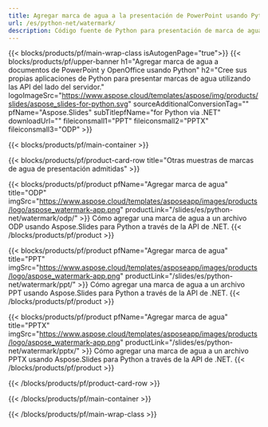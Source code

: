 ```yaml
---
title: Agregar marca de agua a la presentación de PowerPoint usando Python
url: /es/python-net/watermark/
description: Código fuente de Python para presentación de marca de agua
---
```


{{< blocks/products/pf/main-wrap-class isAutogenPage="true">}}
{{< blocks/products/pf/upper-banner h1="Agregar marca de agua a documentos de PowerPoint y OpenOffice usando Python" h2="Cree sus propias aplicaciones de Python para presentar marcas de agua utilizando las API del lado del servidor." logoImageSrc="https://www.aspose.cloud/templates/aspose/img/products/slides/aspose_slides-for-python.svg" sourceAdditionalConversionTag="" pfName="Aspose.Slides" subTitlepfName="for Python via .NET" downloadUrl="" fileiconsmall1="PPT" fileiconsmall2="PPTX" fileiconsmall3="ODP" >}}

{{< blocks/products/pf/main-container >}}

{{< blocks/products/pf/product-card-row title="Otras muestras de marcas de agua de presentación admitidas" >}}

{{< blocks/products/pf/product pfName="Agregar marca de agua" title="ODP" imgSrc="https://www.aspose.cloud/templates/asposeapp/images/products/logo/aspose_watermark-app.png" productLink="/slides/es/python-net/watermark/odp/" >}}
Cómo agregar una marca de agua a un archivo ODP usando Aspose.Slides para Python a través de la API de .NET.
{{< /blocks/products/pf/product >}}

{{< blocks/products/pf/product pfName="Agregar marca de agua" title="PPT" imgSrc="https://www.aspose.cloud/templates/asposeapp/images/products/logo/aspose_watermark-app.png" productLink="/slides/es/python-net/watermark/ppt/" >}}
Cómo agregar una marca de agua a un archivo PPT usando Aspose.Slides para Python a través de la API de .NET.
{{< /blocks/products/pf/product >}}

{{< blocks/products/pf/product pfName="Agregar marca de agua" title="PPTX" imgSrc="https://www.aspose.cloud/templates/asposeapp/images/products/logo/aspose_watermark-app.png" productLink="/slides/es/python-net/watermark/pptx/" >}}
Cómo agregar una marca de agua a un archivo PPTX usando Aspose.Slides para Python a través de la API de .NET.
{{< /blocks/products/pf/product >}}



{{< /blocks/products/pf/product-card-row >}}

{{< /blocks/products/pf/main-container >}}
    
{{< /blocks/products/pf/main-wrap-class >}}